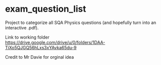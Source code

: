 # exam_question_list

Project to categorize all SQA Physics questions (and hopefully turn into an interactive .pdf).

Link to working folder</br>
https://drive.google.com/drive/u/0/folders/1DAA-TiXo5QJGQ56hLxs3xYAvka65du-9

Credit to Mr Davie for orginal idea
